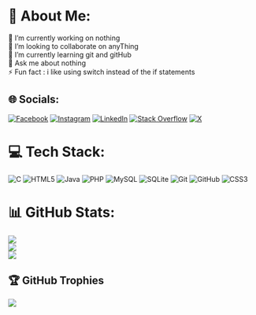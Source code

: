 # 💫 About Me:
🔭 I’m currently working on nothing<br>👯 I’m looking to collaborate on anyThing<br>🌱 I’m currently learning git and gitHub<br>💬 Ask me about nothing<br>⚡ Fun fact : i like using switch instead of the if statements


## 🌐 Socials:
[![Facebook](https://img.shields.io/badge/Facebook-%231877F2.svg?logo=Facebook&logoColor=white)](https://facebook.com/TERMEDELO) [![Instagram](https://img.shields.io/badge/Instagram-%23E4405F.svg?logo=Instagram&logoColor=white)](https://instagram.com/eng_wiki4) [![LinkedIn](https://img.shields.io/badge/LinkedIn-%230077B5.svg?logo=linkedin&logoColor=white)](https://linkedin.com/in/ahmad-ismail-1964b7240) [![Stack Overflow](https://img.shields.io/badge/-Stackoverflow-FE7A16?logo=stack-overflow&logoColor=white)](https://stackoverflow.com/users/20064630) [![X](https://img.shields.io/badge/X-black.svg?logo=X&logoColor=white)](https://x.com/A7mad_isma3il) 

# 💻 Tech Stack:
![C](https://img.shields.io/badge/c-%2300599C.svg?style=for-the-badge&logo=c&logoColor=white) ![HTML5](https://img.shields.io/badge/html5-%23E34F26.svg?style=for-the-badge&logo=html5&logoColor=white) ![Java](https://img.shields.io/badge/java-%23ED8B00.svg?style=for-the-badge&logo=openjdk&logoColor=white) ![PHP](https://img.shields.io/badge/php-%23777BB4.svg?style=for-the-badge&logo=php&logoColor=white) ![MySQL](https://img.shields.io/badge/mysql-4479A1.svg?style=for-the-badge&logo=mysql&logoColor=white) ![SQLite](https://img.shields.io/badge/sqlite-%2307405e.svg?style=for-the-badge&logo=sqlite&logoColor=white) ![Git](https://img.shields.io/badge/git-%23F05033.svg?style=for-the-badge&logo=git&logoColor=white) ![GitHub](https://img.shields.io/badge/github-%23121011.svg?style=for-the-badge&logo=github&logoColor=white) ![CSS3](https://img.shields.io/badge/css3-%231572B6.svg?style=for-the-badge&logo=css3&logoColor=white)
# 📊 GitHub Stats:
![](https://github-readme-stats.vercel.app/api?username=Termedelo&theme=radical&hide_border=false&include_all_commits=true&count_private=false)<br/>
![](https://github-readme-streak-stats.herokuapp.com/?user=Termedelo&theme=radical&hide_border=false)<br/>
![](https://github-readme-stats.vercel.app/api/top-langs/?username=Termedelo&theme=radical&hide_border=false&include_all_commits=true&count_private=false&layout=compact)

## 🏆 GitHub Trophies
![](https://github-profile-trophy.vercel.app/?username=Termedelo&theme=radical&no-frame=true&no-bg=false&margin-w=4)

<!-- Proudly created with GPRM ( https://gprm.itsvg.in ) -->
